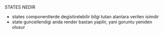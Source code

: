 STATES NEDIR

- states componentlerde degistirelebilir bilgi tutan alanlara verilen isimdir
- state guncellendigi anda render bastan yapilir, yani goruntu yeniden olusur
